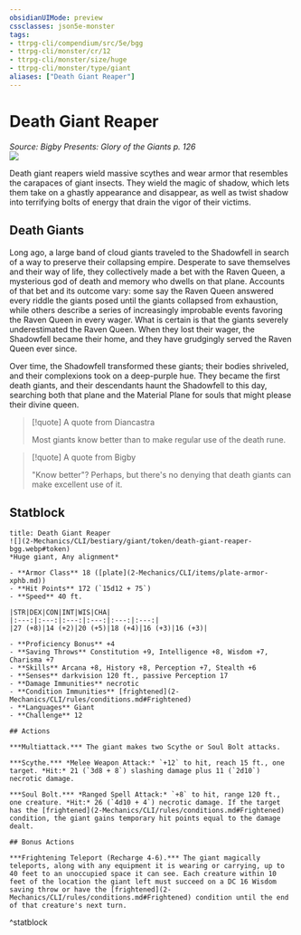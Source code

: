 ```yaml
---
obsidianUIMode: preview
cssclasses: json5e-monster
tags:
- ttrpg-cli/compendium/src/5e/bgg
- ttrpg-cli/monster/cr/12
- ttrpg-cli/monster/size/huge
- ttrpg-cli/monster/type/giant
aliases: ["Death Giant Reaper"]
---
```

# Death Giant Reaper
*Source: Bigby Presents: Glory of the Giants p. 126*  
![](2-Mechanics/CLI/bestiary/giant/img/death-giant-reaper.webp#right)

Death giant reapers wield massive scythes and wear armor that resembles the carapaces of giant insects. They wield the magic of shadow, which lets them take on a ghastly appearance and disappear, as well as twist shadow into terrifying bolts of energy that drain the vigor of their victims.

## Death Giants

Long ago, a large band of cloud giants traveled to the Shadowfell in search of a way to preserve their collapsing empire. Desperate to save themselves and their way of life, they collectively made a bet with the Raven Queen, a mysterious god of death and memory who dwells on that plane. Accounts of that bet and its outcome vary: some say the Raven Queen answered every riddle the giants posed until the giants collapsed from exhaustion, while others describe a series of increasingly improbable events favoring the Raven Queen in every wager. What is certain is that the giants severely underestimated the Raven Queen. When they lost their wager, the Shadowfell became their home, and they have grudgingly served the Raven Queen ever since.

Over time, the Shadowfell transformed these giants; their bodies shriveled, and their complexions took on a deep-purple hue. They became the first death giants, and their descendants haunt the Shadowfell to this day, searching both that plane and the Material Plane for souls that might please their divine queen.

> [!quote] A quote from Diancastra  
> 
> Most giants know better than to make regular use of the death rune.

> [!quote] A quote from Bigby  
> 
> "Know better"? Perhaps, but there's no denying that death giants can make excellent use of it.


## Statblock

```ad-statblock
title: Death Giant Reaper
![](2-Mechanics/CLI/bestiary/giant/token/death-giant-reaper-bgg.webp#token)
*Huge giant, Any alignment*

- **Armor Class** 18 ([plate](2-Mechanics/CLI/items/plate-armor-xphb.md))
- **Hit Points** 172 (`15d12 + 75`) 
- **Speed** 40 ft.

|STR|DEX|CON|INT|WIS|CHA|
|:---:|:---:|:---:|:---:|:---:|:---:|
|27 (+8)|14 (+2)|20 (+5)|18 (+4)|16 (+3)|16 (+3)|

- **Proficiency Bonus** +4
- **Saving Throws** Constitution +9, Intelligence +8, Wisdom +7, Charisma +7
- **Skills** Arcana +8, History +8, Perception +7, Stealth +6
- **Senses** darkvision 120 ft., passive Perception 17
- **Damage Immunities** necrotic
- **Condition Immunities** [frightened](2-Mechanics/CLI/rules/conditions.md#Frightened)
- **Languages** Giant
- **Challenge** 12

## Actions

***Multiattack.*** The giant makes two Scythe or Soul Bolt attacks.

***Scythe.*** *Melee Weapon Attack:* `+12` to hit, reach 15 ft., one target. *Hit:* 21 (`3d8 + 8`) slashing damage plus 11 (`2d10`) necrotic damage.

***Soul Bolt.*** *Ranged Spell Attack:* `+8` to hit, range 120 ft., one creature. *Hit:* 26 (`4d10 + 4`) necrotic damage. If the target has the [frightened](2-Mechanics/CLI/rules/conditions.md#Frightened) condition, the giant gains temporary hit points equal to the damage dealt.

## Bonus Actions

***Frightening Teleport (Recharge 4-6).*** The giant magically teleports, along with any equipment it is wearing or carrying, up to 40 feet to an unoccupied space it can see. Each creature within 10 feet of the location the giant left must succeed on a DC 16 Wisdom saving throw or have the [frightened](2-Mechanics/CLI/rules/conditions.md#Frightened) condition until the end of that creature's next turn.
```
^statblock